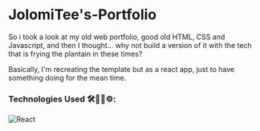 # JolomiTee's-Portfolio
So i took a look at my old web portfolio, good old HTML, CSS and Javascript, and then I thought... why not build a version of it with the tech that is frying the plantain in these times?

Basically, I'm recreating the template but as a react app, just to have something doing for the mean time.

### Technologies Used 🛠👩‍💻⚙:
![React](https://icons8.com/icon/t5K2CR8feVdX/react)
